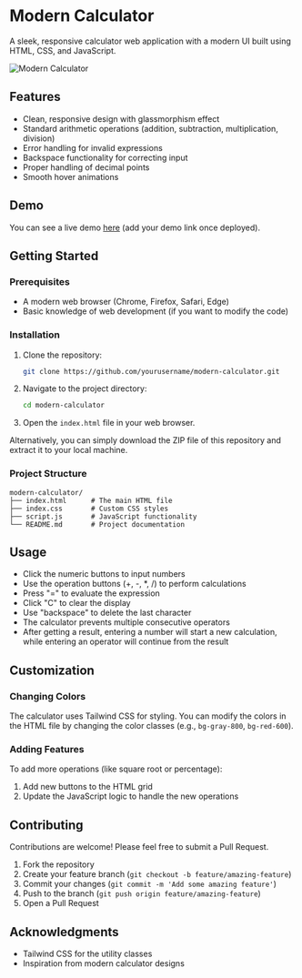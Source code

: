 # Modern Calculator

A sleek, responsive calculator web application with a modern UI built using HTML, CSS, and JavaScript.

![Modern Calculator](https://placeholder-image.com/calculator-screenshot.png)

## Features

- Clean, responsive design with glassmorphism effect
- Standard arithmetic operations (addition, subtraction, multiplication, division)
- Error handling for invalid expressions
- Backspace functionality for correcting input
- Proper handling of decimal points
- Smooth hover animations

## Demo

You can see a live demo [here](#) (add your demo link once deployed).

## Getting Started

### Prerequisites

- A modern web browser (Chrome, Firefox, Safari, Edge)
- Basic knowledge of web development (if you want to modify the code)

### Installation

1. Clone the repository:
   ```bash
   git clone https://github.com/yourusername/modern-calculator.git
   ```

2. Navigate to the project directory:
   ```bash
   cd modern-calculator
   ```

3. Open the `index.html` file in your web browser.

Alternatively, you can simply download the ZIP file of this repository and extract it to your local machine.

### Project Structure

```
modern-calculator/
├── index.html      # The main HTML file
├── index.css       # Custom CSS styles
├── script.js       # JavaScript functionality
└── README.md       # Project documentation
```

## Usage

- Click the numeric buttons to input numbers
- Use the operation buttons (+, -, *, /) to perform calculations
- Press "=" to evaluate the expression
- Click "C" to clear the display
- Use "backspace" to delete the last character
- The calculator prevents multiple consecutive operators
- After getting a result, entering a number will start a new calculation, while entering an operator will continue from the result

## Customization

### Changing Colors

The calculator uses Tailwind CSS for styling. You can modify the colors in the HTML file by changing the color classes (e.g., `bg-gray-800`, `bg-red-600`).

### Adding Features

To add more operations (like square root or percentage):
1. Add new buttons to the HTML grid
2. Update the JavaScript logic to handle the new operations

## Contributing

Contributions are welcome! Please feel free to submit a Pull Request.

1. Fork the repository
2. Create your feature branch (`git checkout -b feature/amazing-feature`)
3. Commit your changes (`git commit -m 'Add some amazing feature'`)
4. Push to the branch (`git push origin feature/amazing-feature`)
5. Open a Pull Request

## Acknowledgments

- Tailwind CSS for the utility classes
- Inspiration from modern calculator designs